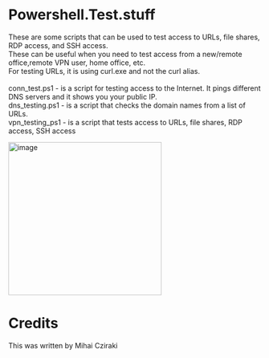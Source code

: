 # Powershell.Test.stuff

These are some scripts that can be used to test access to URLs, file shares, RDP access, and SSH access. 
<br>These can be useful when you need to test access from a new/remote office,remote VPN user, home office, etc.
<br>For testing URLs, it is using curl.exe and not the curl alias.
<br>
<br> conn_test.ps1 - is a script for testing access to the Internet. It pings different DNS servers and it shows you your public IP.
<br> dns_testing.ps1 - is a script that checks the domain names from a list of URLs.
<br> vpn_testing_ps1 - is a script that tests access to URLs, file shares, RDP access, SSH access

<img width="305" alt="image" src="https://github.com/user-attachments/assets/b02f44b8-894e-40b0-bff9-4ee8fe57ce45" />


# Credits
This was written by Mihai Cziraki
